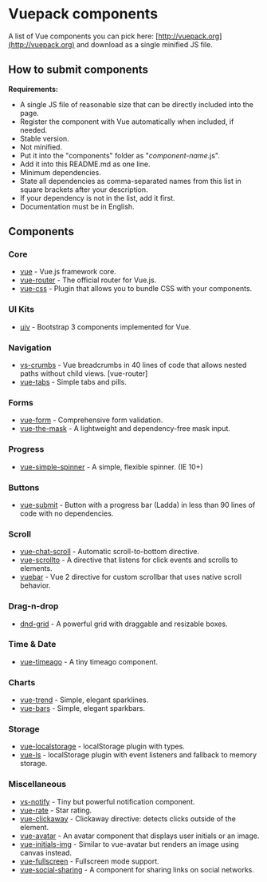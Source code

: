 
# Vuepack components

A list of Vue components you can pick here: [http://vuepack.org](http://vuepack.org) and download as a single minified JS file.

## How to submit components

**Requirements:**
* A single JS file of reasonable size that can be directly included into the page.
* Register the component with Vue automatically when included, if needed.
* Stable version.
* Not minified.
* Put it into the "components" folder as "_component-name_.js".
* Add it into this README.md as one line.
* Minimum dependencies.
* State all dependencies as comma-separated names from this list in square brackets after your description.
* If your dependency is not in the list, add it first.
* Documentation must be in English.

## Components

### Core

 - [vue](https://vuejs.org) - Vue.js framework core.
 - [vue-router](https://github.com/vuejs/vue-router) - The official router for Vue.js.
 - [vue-css](https://github.com/NxtChg/pieces/tree/master/js/vue/vue-css) - Plugin that allows you to bundle CSS with your components.

### UI Kits

 - [uiv](https://github.com/wxsms/uiv) - Bootstrap 3 components implemented for Vue.

### Navigation

 - [vs-crumbs](https://github.com/NxtChg/pieces/tree/master/js/vue/vs-crumbs) - Vue breadcrumbs in 40 lines of code that allows nested paths without child views. [vue-router]
 - [vue-tabs](https://github.com/cristijora/vue-tabs) - Simple tabs and pills.

### Forms

 - [vue-form](https://github.com/fergaldoyle/vue-form) - Comprehensive form validation.
 - [vue-the-mask](https://github.com/vuejs-tips/vue-the-mask) - A lightweight and dependency-free mask input.

### Progress

 - [vue-simple-spinner](https://github.com/dzwillia/vue-simple-spinner) - A simple, flexible spinner. (IE 10+)

### Buttons

 - [vue-submit](https://github.com/NxtChg/pieces/tree/master/js/vue/vue-submit) - Button with a progress bar (Ladda) in less than 90 lines of code with no dependencies.

### Scroll

 - [vue-chat-scroll](https://github.com/theomessin/vue-chat-scroll) - Automatic scroll-to-bottom directive.
 - [vue-scrollto](https://github.com/rigor789/vue-scrollTo) - A directive that listens for click events and scrolls to elements.
 - [vuebar](https://github.com/DominikSerafin/vuebar) - Vue 2 directive for custom scrollbar that uses native scroll behavior.

### Drag-n-drop

 - [dnd-grid](https://github.com/dattn/dnd-grid) - A powerful grid with draggable and resizable boxes.

### Time & Date

 - [vue-timeago](https://github.com/egoist/vue-timeago) - A tiny timeago component.

### Charts

 - [vue-trend](https://github.com/QingWei-Li/vue-trend) - Simple, elegant sparklines.
 - [vue-bars](https://github.com/DeviaVir/vue-bar) - Simple, elegant sparkbars.

### Storage

 - [vue-localstorage](https://github.com/pinguinjkeke/vue-local-storage) - localStorage plugin with types.
 - [vue-ls](https://github.com/RobinCK/vue-ls) - localStorage plugin with event listeners and fallback to memory storage.

### Miscellaneous

 - [vs-notify](https://github.com/NxtChg/pieces/tree/master/js/vue/vs-notify) - Tiny but powerful notification component.
 - [vue-rate](https://github.com/SinanMtl/vue-rate) - Star rating.
 - [vue-clickaway](https://github.com/simplesmiler/vue-clickaway) - Clickaway directive: detects clicks outside of the element.
 - [vue-avatar](https://github.com/eliep/vue-avatar) - An avatar component that displays user initials or an image.
 - [vue-initials-img](https://github.com/diegomanjarres/vue-initials-img) - Similar to vue-avatar but renders an image using canvas instead.
 - [vue-fullscreen](https://github.com/mirari/vue-fullscreen) - Fullscreen mode support.
 - [vue-social-sharing](https://github.com/nicolasbeauvais/vue-social-sharing) - A component for sharing links on social networks.
